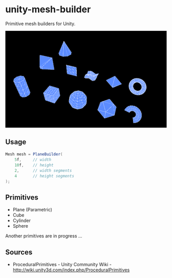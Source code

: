 unity-mesh-builder
=====================

Primitive mesh builders for Unity.

![Demo](https://raw.githubusercontent.com/mattatz/unity-mesh-builder/master/Captures/Demo.png)

## Usage

```cs
Mesh mesh = PlaneBuilder(
    5f,     // width
    10f,    // height
    2,      // width segments
    4       // height segments
);
```

## Primitives

- Plane (Parametric)
- Cube
- Cylinder
- Sphere

Another primitives are in progress ...

## Sources

- ProceduralPrimitives - Unity Community Wiki - http://wiki.unity3d.com/index.php/ProceduralPrimitives
